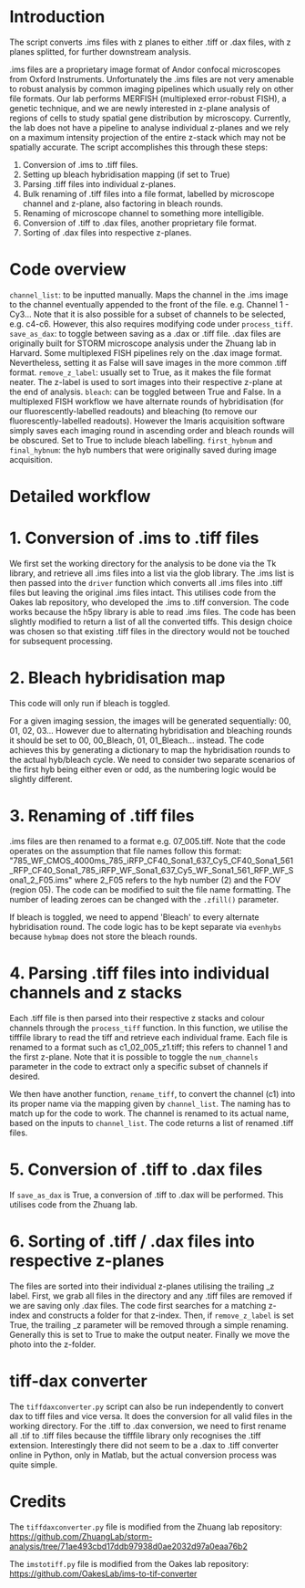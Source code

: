 # Introduction

The script converts .ims files with z planes to either .tiff or .dax files, with z planes splitted, for further downstream analysis. 

.ims files are a proprietary image format of Andor confocal microscopes from Oxford Instruments. Unfortunately the .ims files are not very amenable to robust analysis by common imaging pipelines which usually rely on other file formats. Our lab performs MERFISH (multiplexed error-robust FISH), a genetic technique, and we are newly interested in z-plane analysis of regions of cells to study spatial gene distribution by microscopy. Currently, the lab does not have a pipeline to analyse individual z-planes and we rely on a maximum intensity projection of the entire z-stack which may not be spatially accurate. The script accomplishes this through these steps:

1. Conversion of .ims to .tiff files.
2. Setting up bleach hybridisation mapping (if set to True)
2. Parsing .tiff files into individual z-planes.
3. Bulk renaming of .tiff files into a file format, labelled by microscope channel and z-plane, also factoring in bleach rounds.
4. Renaming of microscope channel to something more intelligible.
5. Conversion of .tiff to .dax files, another proprietary file format.
6. Sorting of .dax files into respective z-planes.

# Code overview
`channel_list`: to be inputted manually. Maps the channel in the .ims image to the channel eventually appended to the front of the file. e.g. Channel 1 - Cy3... Note that it is also possible for a subset of channels to be selected, e.g. c4-c6. However, this also requires modifying code under `process_tiff`.
`save_as_dax`: to toggle between saving as a .dax or .tiff file. .dax files are originally built for STORM microscope analysis under the Zhuang lab in Harvard. Some multiplexed FISH pipelines rely on the .dax image format. Nevertheless, setting it as False will save images in the more common .tiff format.
`remove_z_label`: usually set to True, as it makes the file format neater. The z-label is used to sort images into their respective z-plane at the end of analysis.
`bleach`: can be toggled between True and False. In a multiplexed FISH workflow we have alternate rounds of hybridisation (for our fluorescently-labelled readouts) and bleaching (to remove our fluorescently-labelled readouts). However the Imaris acquisition software simply saves each imaging round in ascending order and bleach rounds will be obscured. Set to True to include bleach labelling.
`first_hybnum` and `final_hybnum`: the hyb numbers that were originally saved during image acquisition. 

# Detailed workflow

# 1. Conversion of .ims to .tiff files
We first set the working directory for the analysis to be done via the Tk library, and retrieve all .ims files into a list via the glob library. The .ims list is then passed into the `driver` function which converts all .ims files into .tiff files but leaving the original .ims files intact. This utilises code from the Oakes lab repository, who developed the .ims to .tiff conversion. The code works because the h5py library is able to read .ims files. The code has been slightly modified to return a list of all the converted tiffs. This design choice was chosen so that existing .tiff files in the directory would not be touched for subsequent processing.

# 2. Bleach hybridisation map
This code will only run if bleach is toggled.

For a given imaging session, the images will be generated sequentially: 00, 01, 02, 03... However due to alternating hybridisation and bleaching rounds it should be set to 00, 00_Bleach, 01, 01_Bleach... instead. The code achieves this by generating a dictionary to map the hybridisation rounds to the actual hyb/bleach cycle. We need to consider two separate scenarios of the first hyb being either even or odd, as the numbering logic would be slightly different.

# 3. Renaming of .tiff files
.ims files are then renamed to a format e.g. 07_005.tiff. Note that the code operates on the assumption that file names follow this format:
"785_WF_CMOS_4000ms_785_iRFP_CF40_Sona1_637_Cy5_CF40_Sona1_561_RFP_CF40_Sona1_785_iRFP_WF_Sona1_637_Cy5_WF_Sona1_561_RFP_WF_Sona1_2_F05.ims"
where 2_F05 refers to the hyb number (2) and the FOV (region 05). The code can be modified to suit the file name formatting. The number of leading zeroes can be changed with the `.zfill()` parameter. 

If bleach is toggled, we need to append 'Bleach' to every alternate hybridisation round. The code logic has to be kept separate via `evenhybs` because `hybmap` does not store the bleach rounds.

# 4. Parsing .tiff files into individual channels and z stacks
Each .tiff file is then parsed into their respective z stacks and colour channels through the `process_tiff` function. In this function, we utilise the tifffile library to read the tiff and retrieve each individual frame. Each file is renamed to a format such as c1_02_005_z1.tiff; this refers to channel 1 and the first z-plane. Note that it is possible to toggle the `num_channels` parameter in the code to extract only a specific subset of channels if desired. 

We then have another function, `rename_tiff`, to convert the channel (c1) into its proper name via the mapping given by `channel_list`. The naming has to match up for the code to work. The channel is renamed to its actual name, based on the inputs to `channel_list`. The code returns a list of renamed .tiff files.

# 5. Conversion of .tiff to .dax files
If `save_as_dax` is True, a conversion of .tiff to .dax will be performed. This utilises code from the Zhuang lab.

# 6. Sorting of .tiff / .dax files into respective z-planes
The files are sorted into their individual z-planes utilising the trailing _z label. First, we grab all files in the directory and any .tiff files are removed if we are saving only .dax files. The code first searches for a matching z-index and constructs a folder for that z-index. Then, if `remove_z_label` is set True, the trailing _z parameter will be removed through a simple renaming. Generally this is set to True to make the output neater. Finally we move the photo into the z-folder.

# tiff-dax converter

The `tiffdaxconverter.py` script can also be run independently to convert dax to tiff files and vice versa. It does the conversion for all valid files in the working directory. For the .tiff to .dax conversion, we need to first rename all .tif to .tiff files because the tifffile library only recognises the .tiff extension. Interestingly there did not seem to be a .dax to .tiff converter online in Python, only in Matlab, but the actual conversion process was quite simple.

# Credits

The `tiffdaxconverter.py` file is modified from the Zhuang lab repository: https://github.com/ZhuangLab/storm-analysis/tree/71ae493cbd17ddb97938d0ae2032d97a0eaa76b2

The `imstotiff.py` file is modified from the Oakes lab repository: https://github.com/OakesLab/ims-to-tif-converter